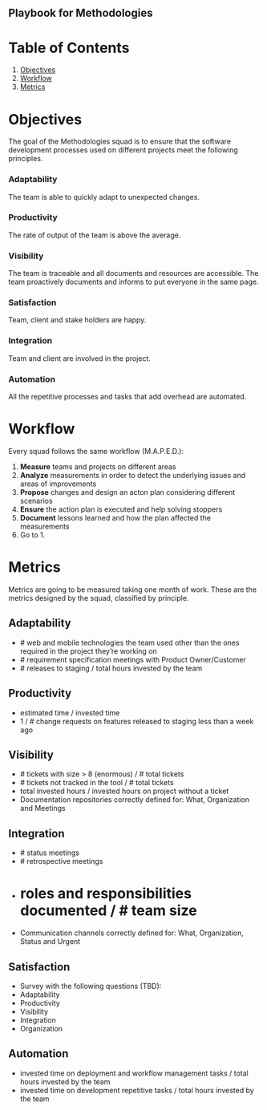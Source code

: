 ## Playbook for Methodologies

# Table of Contents

1. [Objectives](#objectives)
2. [Workflow](#workflow)
3. [Metrics](#metrics)

# Objectives

The goal of the Methodologies squad is to ensure that the software development processes used on different projects meet the following principles.

### Adaptability
The team is able to quickly adapt to unexpected changes.

### Productivity
The rate of output of the team is above the average.

### Visibility
The team is traceable and all documents and resources are accessible. The team proactively documents and informs to put everyone in the same page.

### Satisfaction
Team, client and stake holders are happy.

### Integration
Team and client are involved in the project.

### Automation
All the repetitive processes and tasks that add overhead are automated.

# Workflow

Every squad follows the same workflow (M.A.P.E.D.):

1. **Measure** teams and projects on different areas
2. **Analyze** measurements in order to detect the underlying issues and areas of improvements
3. **Propose** changes and design an acton plan considering different scenarios
4. **Ensure** the action plan is executed and help solving stoppers
5. **Document** lessons learned and how the plan affected the measurements
5. Go to 1.

# Metrics

Metrics are going to be measured taking one month of work. These are the metrics designed by the squad, classified by principle.

## Adaptability
* \# web and mobile technologies the team used other than the ones required in the project they’re working on
* \# requirement specification meetings with Product Owner/Customer
* \# releases to staging / total hours invested by the team

## Productivity
* estimated time / invested time
* 1 / \# change requests on features released to staging less than a week ago

## Visibility
* \# tickets with size > 8 (enormous) / # total tickets
* \# tickets not tracked in the tool / # total tickets
* total invested hours / invested hours on project without a ticket
* Documentation repositories correctly defined for: What, Organization and Meetings

## Integration
* \# status meetings
* \# retrospective meetings
* # roles and responsibilities documented / # team size
* Communication channels correctly defined for: What, Organization, Status and Urgent

## Satisfaction
* Survey with the following questions (TBD):
 * Adaptability
 * Productivity
 * Visibility
 * Integration
 * Organization

## Automation
 * invested time on deployment and workflow management tasks / total hours invested by the team
 * invested time on development repetitive tasks / total hours invested by the team
